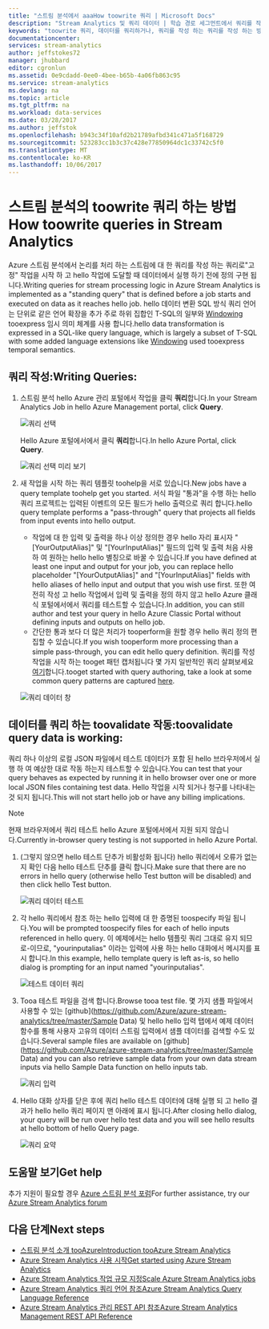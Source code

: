 ```yaml
---
title: "스트림 분석에서 aaaHow toowrite 쿼리 | Microsoft Docs"
description: "Stream Analytics 및 쿼리 데이터 | 학습 경로 세그먼트에서 쿼리를 작성합니다."
keywords: "toowrite 쿼리, 데이터를 쿼리하거나, 쿼리를 작성 하는 쿼리를 작성 하는 방법"
documentationcenter: 
services: stream-analytics
author: jeffstokes72
manager: jhubbard
editor: cgronlun
ms.assetid: 0e9cdadd-0ee0-4bee-b65b-4a06fb863c95
ms.service: stream-analytics
ms.devlang: na
ms.topic: article
ms.tgt_pltfrm: na
ms.workload: data-services
ms.date: 03/28/2017
ms.author: jeffstok
ms.openlocfilehash: b943c34f10afd2b21789afbd341c471a5f168729
ms.sourcegitcommit: 523283cc1b3c37c428e77850964dc1c33742c5f0
ms.translationtype: MT
ms.contentlocale: ko-KR
ms.lasthandoff: 10/06/2017
---
```

# <a name="how-toowrite-queries-in-stream-analytics"></a><span data-ttu-id="e23bd-104">스트림 분석의 toowrite 쿼리 하는 방법</span><span class="sxs-lookup"><span data-stu-id="e23bd-104">How toowrite queries in Stream Analytics</span></span>
<span data-ttu-id="e23bd-105">Azure 스트림 분석에서 논리를 처리 하는 스트림에 대 한 쿼리를 작성 하는 쿼리로"고정" 작업을 시작 하 고 hello 작업에 도달할 때 데이터에서 실행 하기 전에 정의 구현 됩니다.</span><span class="sxs-lookup"><span data-stu-id="e23bd-105">Writing queries for stream processing logic in Azure Stream Analytics is implemented as a "standing query" that is defined before a job starts and executed on data as it reaches hello job.</span></span> <span data-ttu-id="e23bd-106">hello 데이터 변환 SQL 방식 쿼리 언어는 단위로 같은 언어 확장을 추가 주로 하위 집합인 T-SQL의 일부와 [Windowing](https://msdn.microsoft.com/library/azure/dn835019.aspx) tooexpress 임시 의미 체계를 사용 합니다.</span><span class="sxs-lookup"><span data-stu-id="e23bd-106">hello data transformation is expressed in a SQL-like query language, which is largely a subset of T-SQL with some added language extensions like [Windowing](https://msdn.microsoft.com/library/azure/dn835019.aspx) used tooexpress temporal semantics.</span></span>

## <a name="writing-queries"></a><span data-ttu-id="e23bd-107">쿼리 작성:</span><span class="sxs-lookup"><span data-stu-id="e23bd-107">Writing Queries:</span></span>
1. <span data-ttu-id="e23bd-108">스트림 분석 hello Azure 관리 포털에서 작업을 클릭 **쿼리**합니다.</span><span class="sxs-lookup"><span data-stu-id="e23bd-108">In your Stream Analytics Job in hello Azure Management portal, click **Query**.</span></span>
   
    ![쿼리 선택](./media/stream-analytics-write-queries/1-stream-analytics-write-queries.png)  
   
    <span data-ttu-id="e23bd-110">Hello Azure 포털에서에서 클릭 **쿼리**합니다.</span><span class="sxs-lookup"><span data-stu-id="e23bd-110">In hello Azure Portal, click **Query**.</span></span>
   
    ![쿼리 선택 미리 보기](./media/stream-analytics-write-queries/query-preview-portal.png)  
2. <span data-ttu-id="e23bd-112">새 작업을 시작 하는 쿼리 템플릿 toohelp을 서로 있습니다.</span><span class="sxs-lookup"><span data-stu-id="e23bd-112">New jobs have a query template toohelp get you started.</span></span> <span data-ttu-id="e23bd-113">서식 파일 "통과"을 수행 하는 hello 쿼리 프로젝트는 입력된 이벤트의 모든 필드가 hello 출력으로 쿼리 합니다.</span><span class="sxs-lookup"><span data-stu-id="e23bd-113">hello query template performs a "pass-through" query that projects all fields from input events into hello output.</span></span>  
   
   * <span data-ttu-id="e23bd-114">작업에 대 한 입력 및 출력을 하나 이상 정의한 경우 hello 자리 표시자 "[YourOutputAlias]" 및 "[YourInputAlias]" 필드의 입력 및 출력 처음 사용 하 여 원하는 hello hello 별칭으로 바꿀 수 있습니다.</span><span class="sxs-lookup"><span data-stu-id="e23bd-114">If you have defined at least one input and output for your job, you can replace hello placeholder "[YourOutputAlias]" and "[YourInputAlias]" fields with hello aliases of hello input and output that you wish use first.</span></span> <span data-ttu-id="e23bd-115">또한 여전히 작성 고 hello 작업에서 입력 및 출력을 정의 하지 않고 hello Azure 클래식 포털에서에서 쿼리를 테스트할 수 있습니다.</span><span class="sxs-lookup"><span data-stu-id="e23bd-115">In addition, you can still author and test your query in hello Azure Classic Portal without defining inputs and outputs on hello job.</span></span>
   * <span data-ttu-id="e23bd-116">간단한 통과 보다 더 많은 처리가 tooperform을 원할 경우 hello 쿼리 정의 편집할 수 있습니다.</span><span class="sxs-lookup"><span data-stu-id="e23bd-116">If you wish tooperform more processing than a simple pass-through, you can edit hello query definition.</span></span> <span data-ttu-id="e23bd-117">쿼리를 작성 작업을 시작 하는 tooget 패턴 캡처됩니다 몇 가지 일반적인 쿼리 살펴보세요 [여기](stream-analytics-stream-analytics-query-patterns.md)합니다.</span><span class="sxs-lookup"><span data-stu-id="e23bd-117">tooget started with query authoring, take a look at some common query patterns are captured [here](stream-analytics-stream-analytics-query-patterns.md).</span></span>  
   
   ![쿼리 데이터 창](./media/stream-analytics-write-queries/2-stream-analytics-write-queries.png)  

## <a name="toovalidate-query-data-is-working"></a><span data-ttu-id="e23bd-119">데이터를 쿼리 하는 toovalidate 작동:</span><span class="sxs-lookup"><span data-stu-id="e23bd-119">toovalidate query data is working:</span></span>
<span data-ttu-id="e23bd-120">쿼리 하나 이상의 로컬 JSON 파일에서 테스트 데이터가 포함 된 hello 브라우저에서 실행 하 여 예상한 대로 작동 하는지 테스트할 수 있습니다.</span><span class="sxs-lookup"><span data-stu-id="e23bd-120">You can test that your query behaves as expected by running it in hello browser over one or more local JSON files containing test data.</span></span> <span data-ttu-id="e23bd-121">Hello 작업을 시작 되거나 청구를 나타내는 것 되지 됩니다.</span><span class="sxs-lookup"><span data-stu-id="e23bd-121">This will not start hello job or have any billing implications.</span></span>

> [!NOTE]
> <span data-ttu-id="e23bd-122">현재 브라우저에서 쿼리 테스트 hello Azure 포털에서에서 지원 되지 않습니다.</span><span class="sxs-lookup"><span data-stu-id="e23bd-122">Currently in-browser query testing is not supported in hello Azure Portal.</span></span>  
> 
> 

1. <span data-ttu-id="e23bd-123">(그렇지 않으면 hello 테스트 단추가 비활성화 됩니다) hello 쿼리에서 오류가 없는지 확인 다음 hello 테스트 단추를 클릭 합니다.</span><span class="sxs-lookup"><span data-stu-id="e23bd-123">Make sure that there are no errors in hello query (otherwise hello Test button will be disabled) and then click hello Test button.</span></span>  
   
   ![쿼리 데이터 테스트](./media/stream-analytics-write-queries/3-stream-analytics-write-queries.png)  
2. <span data-ttu-id="e23bd-125">각 hello 쿼리에서 참조 하는 hello 입력에 대 한 증명된 toospecify 파일 됩니다.</span><span class="sxs-lookup"><span data-stu-id="e23bd-125">You will be prompted toospecify files for each of hello inputs referenced in hello query.</span></span> <span data-ttu-id="e23bd-126">이 예제에서는 hello 템플릿 쿼리 그대로 유지 되므로-이므로, "yourinputalias" 이라는 입력에 사용 하는 hello 대화에서 메시지를 표시 합니다.</span><span class="sxs-lookup"><span data-stu-id="e23bd-126">In this example, hello template query is left as-is, so hello dialog is prompting for an input named "yourinputalias".</span></span>  
   
   ![테스트 데이터 쿼리](./media/stream-analytics-write-queries/4-stream-analytics-write-queries.png)  
3. <span data-ttu-id="e23bd-128">Tooa 테스트 파일을 검색 합니다.</span><span class="sxs-lookup"><span data-stu-id="e23bd-128">Browse tooa test file.</span></span> <span data-ttu-id="e23bd-129">몇 가지 샘플 파일에서 사용할 수 있는 [github](https://github.com/Azure/azure-stream-analytics/tree/master/Sample Data) 및 hello hello 입력 탭에서 예제 데이터 함수를 통해 사용자 고유의 데이터 스트림 입력에서 샘플 데이터를 검색할 수도 있습니다.</span><span class="sxs-lookup"><span data-stu-id="e23bd-129">Several sample files are available on [github](https://github.com/Azure/azure-stream-analytics/tree/master/Sample Data) and you can also retrieve sample data from your own data stream inputs via hello Sample Data function on hello inputs tab.</span></span>  
   
   ![쿼리 입력](./media/stream-analytics-write-queries/5-stream-analytics-write-queries.png)  
4. <span data-ttu-id="e23bd-131">Hello 대화 상자를 닫은 후에 쿼리 hello 테스트 데이터에 대해 실행 되 고 hello 결과가 hello hello 쿼리 페이지 맨 아래에 표시 됩니다.</span><span class="sxs-lookup"><span data-stu-id="e23bd-131">After closing hello dialog, your query will be run over hello test data and you will see hello results at hello bottom of hello Query page.</span></span>  
   
   ![쿼리 요약](./media/stream-analytics-write-queries/6-stream-analytics-write-queries.png)  

## <a name="get-help"></a><span data-ttu-id="e23bd-133">도움말 보기</span><span class="sxs-lookup"><span data-stu-id="e23bd-133">Get help</span></span>
<span data-ttu-id="e23bd-134">추가 지원이 필요할 경우 [Azure 스트림 분석 포럼](https://social.msdn.microsoft.com/Forums/en-US/home?forum=AzureStreamAnalytics)</span><span class="sxs-lookup"><span data-stu-id="e23bd-134">For further assistance, try our [Azure Stream Analytics forum](https://social.msdn.microsoft.com/Forums/en-US/home?forum=AzureStreamAnalytics)</span></span>

## <a name="next-steps"></a><span data-ttu-id="e23bd-135">다음 단계</span><span class="sxs-lookup"><span data-stu-id="e23bd-135">Next steps</span></span>
* [<span data-ttu-id="e23bd-136">스트림 분석 소개 tooAzure</span><span class="sxs-lookup"><span data-stu-id="e23bd-136">Introduction tooAzure Stream Analytics</span></span>](stream-analytics-introduction.md)
* [<span data-ttu-id="e23bd-137">Azure Stream Analytics 사용 시작</span><span class="sxs-lookup"><span data-stu-id="e23bd-137">Get started using Azure Stream Analytics</span></span>](stream-analytics-real-time-fraud-detection.md)
* [<span data-ttu-id="e23bd-138">Azure  Stream Analytics 작업 규모 지정</span><span class="sxs-lookup"><span data-stu-id="e23bd-138">Scale Azure Stream Analytics jobs</span></span>](stream-analytics-scale-jobs.md)
* [<span data-ttu-id="e23bd-139">Azure  Stream Analytics 쿼리 언어 참조</span><span class="sxs-lookup"><span data-stu-id="e23bd-139">Azure Stream Analytics Query Language Reference</span></span>](https://msdn.microsoft.com/library/azure/dn834998.aspx)
* [<span data-ttu-id="e23bd-140">Azure Stream Analytics 관리 REST API 참조</span><span class="sxs-lookup"><span data-stu-id="e23bd-140">Azure Stream Analytics Management REST API Reference</span></span>](https://msdn.microsoft.com/library/azure/dn835031.aspx)

